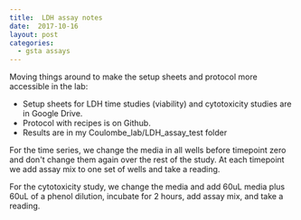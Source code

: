 ```yaml
---
title:  LDH assay notes
date:  2017-10-16
layout: post
categories:
  - gsta assays
---
```

Moving things around to make the setup sheets and protocol more accessible in the lab:

* Setup sheets for LDH time studies (viability) and cytotoxicity studies are in Google Drive.
* Protocol with recipes is on Github.
* Results are in my Coulombe_lab/LDH_assay_test folder

For the time series, we change the media in all wells before timepoint zero and don't change them again over the rest of the study. At each timepoint we add assay mix to one set of wells and take a reading.

For the cytotoxicity study, we change the media and add 60uL media plus 60uL of a phenol dilution, incubate for 2 hours, add assay mix, and take a reading.
